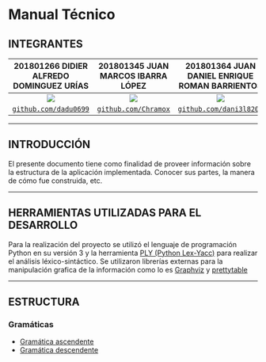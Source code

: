 # Manual Técnico

## INTEGRANTES
|                     201801266 DIDIER ALFREDO DOMINGUEZ URÍAS                    |                      201801345 JUAN MARCOS IBARRA LÓPEZ                      |                   201801364 JUAN DANIEL ENRIQUE ROMAN BARRIENTOS                   |                        201801370 JAVIER ANTONIO CHIN FLORES                        |
|:-------------------------------------------------------------------------------:|:----------------------------------------------------------------------------:|:----------------------------------------------------------------------------------:|:----------------------------------------------------------------------------------:|
| [![](https://github.com/dadu0699.png?size=150)](https://github.com/dadu0699)    | [![](https://github.com/Chramox.png?size=150)](https://github.com/Chramox)   | [![](https://github.com/dani3l8200.png?size=150)](https://github.com/dani3l8200)   | [![](https://github.com/ChinJavier.png?size=150)](https://github.com/ChinJavier)   |
| <a href="https://github.com/dadu0699" target="_blank">`github.com/dadu0699`</a> | <a href="https://github.com/Chramox" target="_blank">`github.com/Chramox`</a> | <a href="https://github.com/dani3l8200" target="_blank">`github.com/dani3l8200`</a> | <a href="https://github.com/ChinJavier" target="_blank">`github.com/ChinJavier`</a> |

***
## INTRODUCCIÓN
El presente documento tiene como finalidad de proveer información sobre la estructura de la aplicación implementada. Conocer sus partes, la manera de cómo fue construida, etc.

***
## HERRAMIENTAS UTILIZADAS PARA EL DESARROLLO
Para la realización del proyecto se utilizó el lenguaje de programación Python en su versión 3 y la herramienta [PLY (Python Lex-Yacc)](https://www.dabeaz.com/ply/) para realizar el análisis léxico-sintáctico. Se utilizaron librerías externas para la manipulación grafica de la información como lo es [Graphviz](https://graphviz.org/) y [prettytable](https://github.com/jazzband/prettytable)

***
##  ESTRUCTURA
### Gramáticas
* [Gramática ascendente](Gramatica_Ascendente.md)
* [Gramática descendente](Gramatica_Descendente.md)

